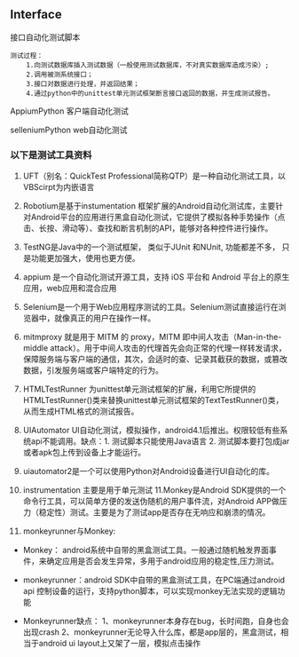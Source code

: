 ## Interface

接口自动化测试脚本
```text
测试过程：
    1.向测试数据库插入测试数据（一般使用测试数据库，不对真实数据库造成污染）;
    2.调用被测系统接口；
    3.接口对数据进行处理，并返回结果；
    4.通过python中的unittest单元测试框架断言接口返回的数据，并生成测试报告。
```

AppiumPython  客户端自动化测试

selleniumPython web自动化测试

### 以下是测试工具资料

1. UFT（别名：QuickTest Professional简称QTP）是一种自动化测试工具，以VBScirpt为内嵌语言
2. Robotium是基于instumentation 框架扩展的Android自动化测试库，主要针对Android平台的应用进行黑盒自动化测试，它提供了模拟各种手势操作（点击、长按、滑动等）、查找和断言机制的API，能够对各种控件进行操作。
3. TestNG是Java中的一个测试框架， 类似于JUnit 和NUnit, 功能都差不多， 只是功能更加强大，使用也更方便。

4. appium 是一个自动化测试开源工具，支持 iOS 平台和 Android 平台上的原生应用，web应用和混合应用

5. Selenium是一个用于Web应用程序测试的工具。Selenium测试直接运行在浏览器中，就像真正的用户在操作一样。

6. mitmproxy 就是用于 MITM 的 proxy，MITM 即中间人攻击（Man-in-the-middle attack）。用于中间人攻击的代理首先会向正常的代理一样转发请求，保障服务端与客户端的通信，其次，会适时的查、记录其截获的数据，或篡改数据，引发服务端或客户端特定的行为。

7. HTMLTestRunner 为unittest单元测试框架的扩展，利用它所提供的HTMLTestRunner()类来替换unittest单元测试框架的TextTestRunner()类，从而生成HTML格式的测试报告。
8. UIAutomator UI自动化测试，模拟操作，android4.1后推出。权限较低有些系统api不能调用。缺点：1. 测试脚本只能使用Java语言 2. 测试脚本要打包成jar或者apk包上传到设备上才能运行。
9. uiautomator2是一个可以使用Python对Android设备进行UI自动化的库。
10. instrumentation 主要是用于单元测试
11.Monkey是Android SDK提供的一个命令行工具，可以简单方便的发送伪随机的用户事件流，对Android APP做压力（稳定性）测试。主要是为了测试app是否存在无响应和崩溃的情况。




12. monkeyrunner与Monkey:

- Monkey： android系统中自带的黑盒测试工具。一般通过随机触发界面事件，来确定应用是否会发生异常，多用于android应用的稳定性,压力测试。
- monkeyrunner：android SDK中自带的黑盒测试工具，在PC端通过android api 控制设备的运行，支持python脚本，可以实现monkey无法实现的逻辑功能
 
- Monkeyrunner缺点：
1、monkeyrunner本身存在bug，长时间跑，自身也会出现crash
2、monkeyrunner无论导入什么库，都是app层的，黑盒测试，相当于android ui layout上又架了一层，模拟点击操作





